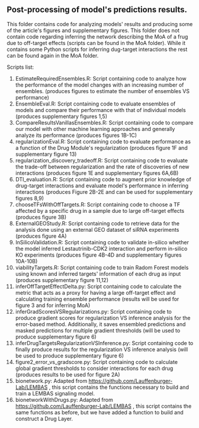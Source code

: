 ## Post-processing of model's predictions results.

This folder contains code for analyzing models' results and producing some of the article's figures and supplementary figures.
This folder does not contain code regarding inferring the network describing the MoA of a frug due to off-target effects (scripts can be found in the MoA folder).
While it contains some Python scripts for inferring dug-target interactions the rest can be found again in the MoA folder.

Scripts list:
1. EstimateRequiredEnsembles.R: Script containing code to analyze how the performance of the model changes with an increasing number of ensembles. (produces figures to estimate the number of ensembles VS performance)
2. EnsembleEval.R: Script containing code to evaluate ensembles of models and compare their performance with that of individual models (produces supplementary figures 1,5)
3. CompareResultsVanillasEnsembles.R: Script containing code to compare our model with other machine learning approaches and generally analyze its performance (produces figures 1B-1C)
4. regularizationEval.R: Script containing code to evaluate performance as a function of the Drug Module's regularization (produces figure 1F and supplementary figure 13)
5. regularization_discovery_tradeoff.R: Script containing code to evaluate the trade-off between regularization and the rate of discoveries of new interactions (produces figure 1E and supplementary figures 6A,6B)
6. DTI_evaluation.R: Script containing code to augment prior knowledge of drug-target interactions and evaluate model's performance in inferring interactions (produces Figure 2B-2E and can be used for supplementary figures 8,9)
7. chooseTFsWithOffTargets.R: Script containing code to choose a TF affected by a specific drug in a sample due to large off-target effects (produces figure 3B)
8. ExternalGEOStudy.R: Script containing code to retrieve data for the analysis done using an external GEO dataset of siRNA experiments (produces figure 4A)
9. InSilicoValidation.R: Script containing code to validate in-silico whether the model inferred Lestautrinib-CDK2 interaction and perform in-silico KO experiments (produces figure 4B-4D and supplementary figures 10A-10B)
10. viabilityTargets.R: Script containing code to train Radom Forest models using known and inferred targets' information of each drug as input (produces supplementary figure 11,12)
11. inferOffTargetEffectDelta.py: Script containing code to calculate the metric that acts as a proxy for having a large off-target effect and calculating training ensemble performance (results will be used for figure 3 and for inferring MoA)
12. inferGradScoresVSRegularizations.py: Script containing code to produce gradient scores for regularization VS inference analysis for the error-based method. Additionally, it saves ensembled predictions and masked predictions for multiple gradient thresholds (will be used to produce supplementary figure 6)
13. inferDrugTargetsRegularizationVSInference.py: Script containing code to finally produce results for the regularization VS inference analysis (will be used to produce supplementary figure 6)
14. figure2_error_vs_gradscore.py: Script containing code to calculate global gradient thresholds to consider interactions for each drug (produces results to be used for figure 2A)
15. bionetwork.py: Adapted from https://github.com/Lauffenburger-Lab/LEMBAS , this script contains the functions necessary to build and train a LEMBAS signaling model.
16. bionetworkWithDrugs.py: Adapted from https://github.com/Lauffenburger-Lab/LEMBAS , this script contains the same functions as before, but we have added a function to build and construct a Drug Layer.